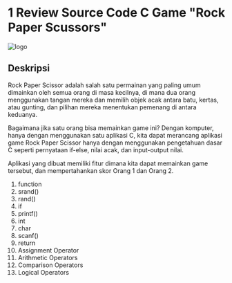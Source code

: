 # 1 Review Source Code C Game "Rock Paper Scussors"
![logo](https://media.geeksforgeeks.org/wp-content/uploads/20230802174130/Rock-Paper-Scissor.webp)
## Deskripsi

Rock Paper Scissor adalah salah satu permainan yang paling umum dimainkan oleh semua orang di masa kecilnya, di mana dua orang menggunakan tangan mereka dan memilih objek acak antara batu, kertas, atau gunting, dan pilihan mereka menentukan pemenang di antara keduanya. 

Bagaimana jika satu orang bisa memainkan game ini? Dengan komputer, hanya dengan menggunakan satu aplikasi C, kita dapat merancang aplikasi game Rock Paper Scissor hanya dengan menggunakan pengetahuan dasar C seperti pernyataan if-else, nilai acak, dan input-output nilai. 

Aplikasi yang dibuat memiliki fitur dimana kita dapat memainkan game tersebut, dan mempertahankan skor Orang 1 dan Orang 2.

1. function
2. srand()
3. rand()
4. if
5. printf()
6. int
7. char
8. scanf()
9. return
10. Assignment Operator
11. Arithmetic Operators
12. Comparison Operators
13. Logical Operators
